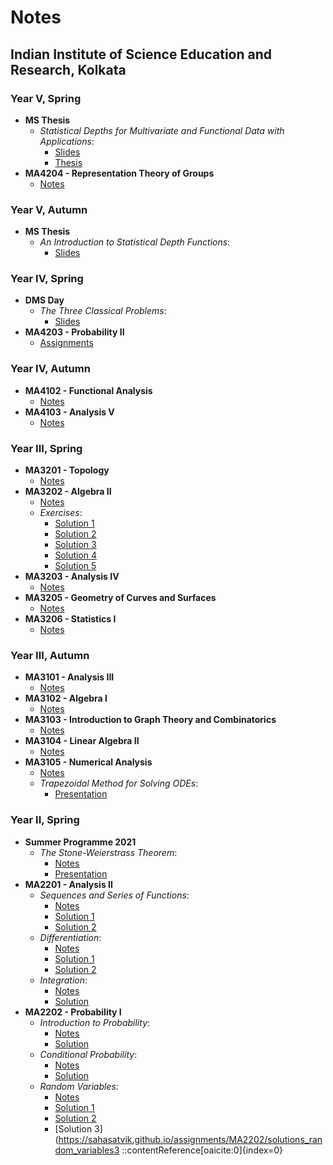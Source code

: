 # Notes 

## Indian Institute of Science Education and Research, Kolkata

### Year V, Spring

- **MS Thesis**
  - *Statistical Depths for Multivariate and Functional Data with Applications*:
    - [Slides](https://sahasatvik.github.io/assignments/MS_Thesis/slides.pdf)
    - [Thesis](https://sahasatvik.github.io/assignments/MS_Thesis/thesis.pdf)
- **MA4204 - Representation Theory of Groups**
  - [Notes](https://sahasatvik.github.io/assignments/MA4204/notes.pdf)

### Year V, Autumn

- **MS Thesis**
  - *An Introduction to Statistical Depth Functions*:
    - [Slides](https://sahasatvik.github.io/assignments/MS_Thesis_Intro/slides.pdf)

### Year IV, Spring

- **DMS Day**
  - *The Three Classical Problems*:
    - [Slides](https://sahasatvik.github.io/assignments/DMS_Day/slides.pdf)
- **MA4203 - Probability II**
  - [Assignments](https://sahasatvik.github.io/assignments/MA4203/assignments.pdf)

### Year IV, Autumn

- **MA4102 - Functional Analysis**
  - [Notes](https://sahasatvik.github.io/assignments/MA4102/notes.pdf)
- **MA4103 - Analysis V**
  - [Notes](https://sahasatvik.github.io/assignments/MA4103/notes.pdf)

### Year III, Spring

- **MA3201 - Topology**
  - [Notes](https://sahasatvik.github.io/assignments/MA3201/notes.pdf)
- **MA3202 - Algebra II**
  - [Notes](https://sahasatvik.github.io/assignments/MA3202/notes.pdf)
  - *Exercises*:
    - [Solution 1](https://sahasatvik.github.io/assignments/MA3202/solutions1.pdf)
    - [Solution 2](https://sahasatvik.github.io/assignments/MA3202/solutions2.pdf)
    - [Solution 3](https://sahasatvik.github.io/assignments/MA3202/solutions3.pdf)
    - [Solution 4](https://sahasatvik.github.io/assignments/MA3202/solutions4.pdf)
    - [Solution 5](https://sahasatvik.github.io/assignments/MA3202/solutions5.pdf)
- **MA3203 - Analysis IV**
  - [Notes](https://sahasatvik.github.io/assignments/MA3203/notes.pdf)
- **MA3205 - Geometry of Curves and Surfaces**
  - [Notes](https://sahasatvik.github.io/assignments/MA3205/notes.pdf)
- **MA3206 - Statistics I**
  - [Notes](https://sahasatvik.github.io/assignments/MA3206/notes.pdf)

### Year III, Autumn

- **MA3101 - Analysis III**
  - [Notes](https://sahasatvik.github.io/assignments/MA3101/notes.pdf)
- **MA3102 - Algebra I**
  - [Notes](https://sahasatvik.github.io/assignments/MA3102/notes.pdf)
- **MA3103 - Introduction to Graph Theory and Combinatorics**
  - [Notes](https://sahasatvik.github.io/assignments/MA3103/notes.pdf)
- **MA3104 - Linear Algebra II**
  - [Notes](https://sahasatvik.github.io/assignments/MA3104/notes.pdf)
- **MA3105 - Numerical Analysis**
  - [Notes](https://sahasatvik.github.io/assignments/MA3105/notes.pdf)
  - *Trapezoidal Method for Solving ODEs*:
    - [Presentation](https://sahasatvik.github.io/assignments/MA3105/presentation.pdf)

### Year II, Spring

- **Summer Programme 2021**
  - *The Stone-Weierstrass Theorem*:
    - [Notes](https://sahasatvik.github.io/assignments/Summer_Programme_2021/notes.pdf)
    - [Presentation](https://sahasatvik.github.io/assignments/Summer_Programme_2021/presentation.pdf)
- **MA2201 - Analysis II**
  - *Sequences and Series of Functions*:
    - [Notes](https://sahasatvik.github.io/assignments/MA2201/notes_sequences.pdf)
    - [Solution 1](https://sahasatvik.github.io/assignments/MA2201/solutions_sequences1.pdf)
    - [Solution 2](https://sahasatvik.github.io/assignments/MA2201/solutions_sequences2.pdf)
  - *Differentiation*:
    - [Notes](https://sahasatvik.github.io/assignments/MA2201/notes_differentiation.pdf)
    - [Solution 1](https://sahasatvik.github.io/assignments/MA2201/solutions_differentiation1.pdf)
    - [Solution 2](https://sahasatvik.github.io/assignments/MA2201/solutions_differentiation2.pdf)
  - *Integration*:
    - [Notes](https://sahasatvik.github.io/assignments/MA2201/notes_integration.pdf)
    - [Solution](https://sahasatvik.github.io/assignments/MA2201/solutions_integration.pdf)
- **MA2202 - Probability I**
  - *Introduction to Probability*:
    - [Notes](https://sahasatvik.github.io/assignments/MA2202/notes_intro.pdf)
    - [Solution](https://sahasatvik.github.io/assignments/MA2202/solutions_intro.pdf)
  - *Conditional Probability*:
    - [Notes](https://sahasatvik.github.io/assignments/MA2202/notes_conditional.pdf)
    - [Solution](https://sahasatvik.github.io/assignments/MA2202/solutions_conditional.pdf)
  - *Random Variables*:
    - [Notes](https://sahasatvik.github.io/assignments/MA2202/notes_random_variables.pdf)
    - [Solution 1](https://sahasatvik.github.io/assignments/MA2202/solutions_random_variables1.pdf)
    - [Solution 2](https://sahasatvik.github.io/assignments/MA2202/solutions_random_variables2.pdf)
    - [Solution 3](https://sahasatvik.github.io/assignments/MA2202/solutions_random_variables3
::contentReference[oaicite:0]{index=0}
 
